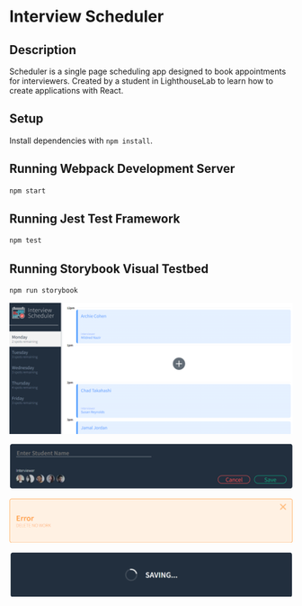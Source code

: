 # Interview Scheduler

## Description

Scheduler is a single page scheduling app designed to book appointments for interviewers. Created by a student in LighthouseLab to learn how to create applications with React.

## Setup

Install dependencies with `npm install`.

## Running Webpack Development Server

```sh
npm start
```

## Running Jest Test Framework

```sh
npm test
```

## Running Storybook Visual Testbed

```sh
npm run storybook
```

!["Home Page"](https://github.com/nelsonchengg/scheduler/blob/master/docs/HomePage.png?raw=true)

!["Edit Component"](https://github.com/nelsonchengg/scheduler/blob/master/docs/Edit.png?raw=true)

!["Error Component"](https://github.com/nelsonchengg/scheduler/blob/master/docs/Error%20Message%20When%20Fail.png?raw=true)

!["Saving Icon"](https://github.com/nelsonchengg/scheduler/blob/master/docs/Saving%20Component.png?raw=true)